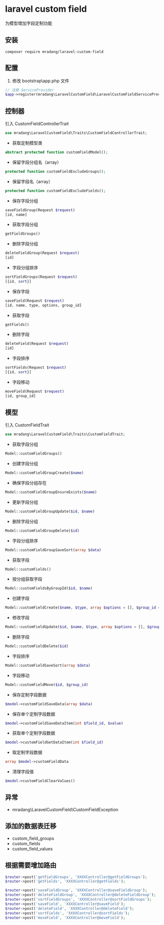 # laravel custom field

为模型增加字段定制功能

## 安装
```
composer require mradang/laravel-custom-field
```

## 配置
1. 修改 bootstrap\app.php 文件
```php
// 注册 ServiceProvider
$app->register(mradang\LaravelCustomField\LaravelCustomFieldServiceProvider::class);
```

## 控制器
引入 CustomFieldControllerTrait
```php
use mradang\LaravelCustomField\Traits\CustomFieldControllerTrait;
```

- 获取定制模型类
```php
abstract protected function customFieldModel();
```

- 保留字段分组名（array）
```php
protected function customFieldExcludeGroups();
```

- 保留字段名（array）
```php
protected function customFieldExcludeFields();
```

- 保存字段分组
```php
saveFieldGroup(Request $request)
[id, name]
```

- 获取字段分组
```php
getFieldGroups()
```

- 删除字段分组
```php
deleteFieldGroup(Request $request)
[id]
```

- 字段分组排序
```php
sortFieldGroups(Request $request)
[{id, sort}]
```

- 保存字段
```php
saveField(Request $request)
[id, name, type, options, group_id]
```

- 获取字段
```php
getFields()
```

- 删除字段
```php
deleteField(Request $request)
[id]
```

- 字段排序
```php
sortFields(Request $request)
[{id, sort}]
```

- 字段移动
```php
moveField(Request $request)
[id, group_id]
```

## 模型
引入 CustomFieldTrait
```php
use mradang\LaravelCustomField\Traits\CustomFieldTrait;
```

- 获取字段分组
```php
Model::customFieldGroups()
```

- 创建字段分组
```php
Model::customFieldGroupCreate($name)
```

- 确保字段分组存在
```php
Model::customFieldGroupEnsureExists($name)
```

- 更新字段分组
```php
Model::customFieldGroupUpdate($id, $name)
```

- 删除字段分组
```php
Model::customFieldGroupDelete($id)
```

- 字段分组排序
```php
Model::customFieldGroupSaveSort(array $data)
```

- 获取字段
```php
Model::customFields()
```

- 按分组获取字段
```php
Model::customFieldsByGroupId($id, $name)
```

- 创建字段
```php
Model::customFieldCreate($name, $type, array $options = [], $group_id = 0)
```

- 修改字段
```php
Model::customFieldUpdate($id, $name, $type, array $options = [], $group_id = 0)
```

- 删除字段
```php
Model::customFieldDelete($id)
```

- 字段排序
```php
Model::customFieldSaveSort(array $data)
```

- 字段移动
```php
Model::customFieldMove($id, $group_id)
```

- 保存定制字段数据
```php
$model->customFieldSaveData(array $data)
```

- 保存单个定制字段数据
```php
$model->customFieldSaveDataItem(int $field_id, $value)
```

- 获取单个定制字段数据
```php
$model->customFieldGetDataItem(int $field_id)
```

- 取定制字段数据
```php
array $model->customFieldData
```

- 清理字段值
```php
$model->customFieldClearValues()
```

## 异常
- mradang\LaravelCustomField\CustomFieldException

## 添加的数据表迁移
- custom_field_groups
- custom_fields
- custom_field_values

## 根据需要增加路由
```php
$router->post('getFieldGroups', 'XXXXController@getFieldGroups');
$router->post('getFields', 'XXXXController@getFields');

$router->post('saveFieldGroup', 'XXXXController@saveFieldGroup');
$router->post('deleteFieldGroup', 'XXXXController@deleteFieldGroup');
$router->post('sortFieldGroups', 'XXXXController@sortFieldGroups');
$router->post('saveField', 'XXXXController@saveField');
$router->post('deleteField', 'XXXXController@deleteField');
$router->post('sortFields', 'XXXXController@sortFields');
$router->post('moveField', 'XXXXController@moveField');
```